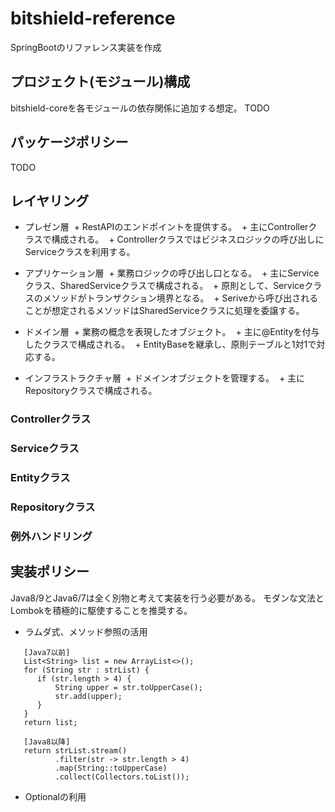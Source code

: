 # bitshield-reference
SpringBootのリファレンス実装を作成


## プロジェクト(モジュール)構成
bitshield-coreを各モジュールの依存関係に追加する想定。
TODO

## パッケージポリシー
TODO

## レイヤリング
 
 - プレゼン層
  + RestAPIのエンドポイントを提供する。
  + 主にControllerクラスで構成される。
  + Controllerクラスではビジネスロジックの呼び出しにServiceクラスを利用する。
 
 - アプリケーション層
  + 業務ロジックの呼び出し口となる。
  + 主にServiceクラス、SharedServiceクラスで構成される。
  + 原則として、Serviceクラスのメソッドがトランザクション境界となる。
  + Seriveから呼び出されることが想定されるメソッドはSharedServiceクラスに処理を委譲する。
 
 - ドメイン層
  + 業務の概念を表現したオブジェクト。
  + 主に@Entityを付与したクラスで構成される。
  + EntityBaseを継承し、原則テーブルと1対1で対応する。
  
 - インフラストラクチャ層
  + ドメインオブジェクトを管理する。
  + 主にRepositoryクラスで構成される。
  
### Controllerクラス

### Serviceクラス

### Entityクラス

### Repositoryクラス

### 例外ハンドリング

## 実装ポリシー
Java8/9とJava6/7は全く別物と考えて実装を行う必要がある。
モダンな文法とLombokを積極的に駆使することを推奨する。

 - ラムダ式、メソッド参照の活用
```
   [Java7以前]
   List<String> list = new ArrayList<>();
   for (String str : strList) {
      if (str.length > 4) {
          String upper = str.toUpperCase();
          str.add(upper);
      }
   }
   return list;
  
   [Java8以降]　
   return strList.stream()
          .filter(str -> str.length > 4)
          .map(String::toUpperCase)
          .collect(Collectors.toList());
```
 - Optionalの利用
